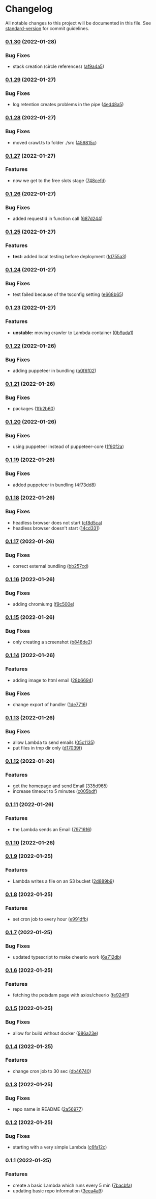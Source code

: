 # Changelog

All notable changes to this project will be documented in this file. See [standard-version](https://github.com/conventional-changelog/standard-version) for commit guidelines.

### [0.1.30](https://github.com/cabcookie/potsdam-bot/compare/v0.1.29...v0.1.30) (2022-01-28)


### Bug Fixes

* stack creation (circle references) ([af9a4a5](https://github.com/cabcookie/potsdam-bot/commit/af9a4a56246570dec4c700e1d30cc301f9604b4d))

### [0.1.29](https://github.com/cabcookie/potsdam-bot/compare/v0.1.28...v0.1.29) (2022-01-27)


### Bug Fixes

* log retention creates problems in the pipe ([4ed48a5](https://github.com/cabcookie/potsdam-bot/commit/4ed48a5defed00d9ebd256a6ef598efef2c16b75))

### [0.1.28](https://github.com/cabcookie/potsdam-bot/compare/v0.1.27...v0.1.28) (2022-01-27)


### Bug Fixes

* moved crawl.ts to folder ./src ([459815c](https://github.com/cabcookie/potsdam-bot/commit/459815c879e4e3d8dcdf8b32ad277d807a653120))

### [0.1.27](https://github.com/cabcookie/potsdam-bot/compare/v0.1.26...v0.1.27) (2022-01-27)


### Features

* now we get to the free slots stage ([748cefd](https://github.com/cabcookie/potsdam-bot/commit/748cefd28f7b4737628739e1611d70c0d9de8725))

### [0.1.26](https://github.com/cabcookie/potsdam-bot/compare/v0.1.25...v0.1.26) (2022-01-27)


### Bug Fixes

* added requestId in function call ([687d244](https://github.com/cabcookie/potsdam-bot/commit/687d244cc7dbe13bccf8b62fc334de358bd61185))

### [0.1.25](https://github.com/cabcookie/potsdam-bot/compare/v0.1.24...v0.1.25) (2022-01-27)


### Features

* **test:** added local testing before deployment ([fd755a3](https://github.com/cabcookie/potsdam-bot/commit/fd755a34fed3873ca23e7bc7311da8e462f0c55a))

### [0.1.24](https://github.com/cabcookie/potsdam-bot/compare/v0.1.23...v0.1.24) (2022-01-27)


### Bug Fixes

* test failed because of the tsconfig setting ([e668b65](https://github.com/cabcookie/potsdam-bot/commit/e668b657f1fbd888ba0d21390546a13bfc016d00))

### [0.1.23](https://github.com/cabcookie/potsdam-bot/compare/v0.1.22...v0.1.23) (2022-01-27)


### Features

* **unstable:** moving crawler to Lambda container ([0b9ada1](https://github.com/cabcookie/potsdam-bot/commit/0b9ada16bbf7e2ca7d206a01cde627bcfdbd6fc0))

### [0.1.22](https://github.com/cabcookie/potsdam-bot/compare/v0.1.21...v0.1.22) (2022-01-26)


### Bug Fixes

* adding puppeteer in bundling ([b0f6f02](https://github.com/cabcookie/potsdam-bot/commit/b0f6f0201d28b37420a4aed82ca35e44f5c553ba))

### [0.1.21](https://github.com/cabcookie/potsdam-bot/compare/v0.1.20...v0.1.21) (2022-01-26)


### Bug Fixes

* packages ([1fb2b60](https://github.com/cabcookie/potsdam-bot/commit/1fb2b608c6901c837b2d828059bb55664e071634))

### [0.1.20](https://github.com/cabcookie/potsdam-bot/compare/v0.1.19...v0.1.20) (2022-01-26)


### Bug Fixes

* using puppeteer instead of puppeteer-core ([1f90f2a](https://github.com/cabcookie/potsdam-bot/commit/1f90f2ad52f0771af86cd5993ff09b6dd01708d1))

### [0.1.19](https://github.com/cabcookie/potsdam-bot/compare/v0.1.18...v0.1.19) (2022-01-26)


### Bug Fixes

* added puppeteer in bundling ([4f73dd8](https://github.com/cabcookie/potsdam-bot/commit/4f73dd811e897c2dfa9160d5c51b9aa20d9c0fec))

### [0.1.18](https://github.com/cabcookie/potsdam-bot/compare/v0.1.17...v0.1.18) (2022-01-26)


### Bug Fixes

* headless browser does not start ([cf8d5ca](https://github.com/cabcookie/potsdam-bot/commit/cf8d5caadf96467eead12c27563d838e438caa88))
* headless browser doesn't start ([14cd331](https://github.com/cabcookie/potsdam-bot/commit/14cd331d5420df24f08c8f413c14f82c577d1dbf))

### [0.1.17](https://github.com/cabcookie/potsdam-bot/compare/v0.1.16...v0.1.17) (2022-01-26)


### Bug Fixes

* correct external bundling ([bb257cd](https://github.com/cabcookie/potsdam-bot/commit/bb257cd2f0164ce0ddf3fce3b5d2b2e996ae6a00))

### [0.1.16](https://github.com/cabcookie/potsdam-bot/compare/v0.1.15...v0.1.16) (2022-01-26)


### Bug Fixes

* adding chromiumg ([f9c500e](https://github.com/cabcookie/potsdam-bot/commit/f9c500eb21d06ea171fd2253157ea154026c81cf))

### [0.1.15](https://github.com/cabcookie/potsdam-bot/compare/v0.1.14...v0.1.15) (2022-01-26)


### Bug Fixes

* only creating a screenshot ([b848de2](https://github.com/cabcookie/potsdam-bot/commit/b848de20c129e29eadec964e103797a8f45eb3d9))

### [0.1.14](https://github.com/cabcookie/potsdam-bot/compare/v0.1.13...v0.1.14) (2022-01-26)


### Features

* adding image to html email ([28b6694](https://github.com/cabcookie/potsdam-bot/commit/28b6694c1806a3a2fe5e5ee3a477c044f1e09735))


### Bug Fixes

* change export of handler ([1de7716](https://github.com/cabcookie/potsdam-bot/commit/1de7716ba5b924720b4cc5e219ca09332fcdb2e7))

### [0.1.13](https://github.com/cabcookie/potsdam-bot/compare/v0.1.12...v0.1.13) (2022-01-26)


### Bug Fixes

* allow Lambda to send emails ([05c1135](https://github.com/cabcookie/potsdam-bot/commit/05c11351b3a0852de027b01340c4552b6025f570))
* put files in tmp dir only ([d17039f](https://github.com/cabcookie/potsdam-bot/commit/d17039f281d4ffcca408b74187f5ad1153011a6b))

### [0.1.12](https://github.com/cabcookie/potsdam-bot/compare/v0.1.11...v0.1.12) (2022-01-26)


### Features

* get the homepage and send Email ([335d965](https://github.com/cabcookie/potsdam-bot/commit/335d9659223c256bd49dba93443d338a0a1aefc3))
* increase timeout to 5 minutes ([c005bdf](https://github.com/cabcookie/potsdam-bot/commit/c005bdf0925d5ce5adcbc4e7dac1996fc9477e21))

### [0.1.11](https://github.com/cabcookie/potsdam-bot/compare/v0.1.10...v0.1.11) (2022-01-26)


### Features

* the Lambda sends an Email ([7971616](https://github.com/cabcookie/potsdam-bot/commit/79716169528f92c07c49999166876ddc5529ff56))

### [0.1.10](https://github.com/cabcookie/potsdam-bot/compare/v0.1.9...v0.1.10) (2022-01-26)

### [0.1.9](https://github.com/cabcookie/potsdam-bot/compare/v0.1.8...v0.1.9) (2022-01-25)


### Features

* Lambda writes a file on an S3 bucket ([2d889b9](https://github.com/cabcookie/potsdam-bot/commit/2d889b9eb0f93405d16823d025e0db176a861927))

### [0.1.8](https://github.com/cabcookie/potsdam-bot/compare/v0.1.7...v0.1.8) (2022-01-25)


### Features

* set cron job to every hour ([e991dfb](https://github.com/cabcookie/potsdam-bot/commit/e991dfb98ddaec5f9d904897c9829e74b8abd8ad))

### [0.1.7](https://github.com/cabcookie/potsdam-bot/compare/v0.1.6...v0.1.7) (2022-01-25)


### Bug Fixes

* updated typescript to make cheerio work ([6a712db](https://github.com/cabcookie/potsdam-bot/commit/6a712dbad29789ae194c38270b295817f791f8ed))

### [0.1.6](https://github.com/cabcookie/potsdam-bot/compare/v0.1.5...v0.1.6) (2022-01-25)


### Features

* fetching the potsdam page with axios/cheerio ([fe924f1](https://github.com/cabcookie/potsdam-bot/commit/fe924f10869c7d986e9e96534a73608f9bc5a25f))

### [0.1.5](https://github.com/cabcookie/potsdam-bot/compare/v0.1.4...v0.1.5) (2022-01-25)


### Bug Fixes

* allow for build without docker ([986a23e](https://github.com/cabcookie/potsdam-bot/commit/986a23ee1f03cb728f0d63fd502d39823c9ecf26))

### [0.1.4](https://github.com/cabcookie/potsdam-bot/compare/v0.1.3...v0.1.4) (2022-01-25)


### Features

* change cron job to 30 sec ([db46740](https://github.com/cabcookie/potsdam-bot/commit/db46740a19bbd48000bb4ff7dcbd0c88642f5006))

### [0.1.3](https://github.com/cabcookie/potsdam-bot/compare/v0.1.2...v0.1.3) (2022-01-25)


### Bug Fixes

* repo name in README ([2a56977](https://github.com/cabcookie/potsdam-bot/commit/2a569771f5fefa3c7fc27636aff5c20795e9c311))

### [0.1.2](https://github.com/cabcookie/potsdam-bot/compare/v0.1.1...v0.1.2) (2022-01-25)


### Bug Fixes

* starting with a very simple Lambda ([c6fa12c](https://github.com/cabcookie/potsdam-bot/commit/c6fa12ce85513a502b1546398d61a48d72a91fbe))

### 0.1.1 (2022-01-25)


### Features

* create a basic Lambda which runs every 5 min ([7bacbfa](https://github.com/cabcookie/potsdam-bot/commit/7bacbfacf928d977f958407ed2d64b28dd17450b))
* updating basic repo information ([3eea4a9](https://github.com/cabcookie/potsdam-bot/commit/3eea4a9dc2edfe0fcb7f760a53df2d8bee1bb18e))
